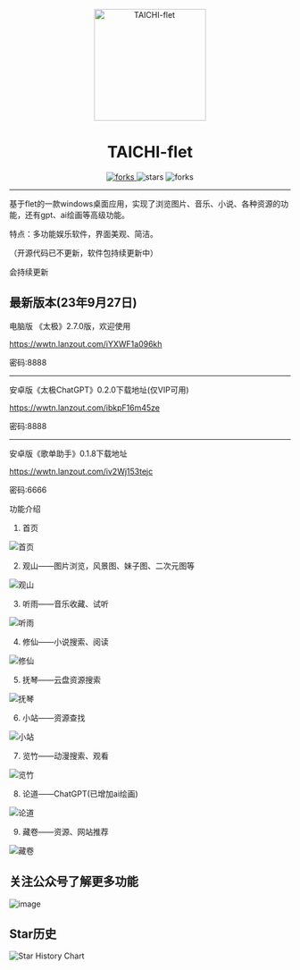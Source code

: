 <p align="center">
  <a href="https://github.com/cuifengcn/wechat-video-generate">
    <img width="200" height="200" src="https://github.com/cuifengcn/TAICHI-flet/blob/main/taiji.png" alt="TAICHI-flet">
  </a>
</p>

<h1 align="center">TAICHI-flet</h1>

<p align="center">
  <a href="#下载">
    <img src="https://img.shields.io/github/downloads/cuifengcn/TAICHI-flet/total?style=flat-square" alt="forks">
  </a>
  <img src="https://img.shields.io/github/stars/cuifengcn/TAICHI-flet?style=flat-square" alt="stars">
  <img src="https://img.shields.io/github/forks/cuifengcn/TAICHI-flet?style=flat-square" alt="forks">
</p>

---


 基于flet的一款windows桌面应用，实现了浏览图片、音乐、小说、各种资源的功能，还有gpt、ai绘画等高级功能。

 特点：多功能娱乐软件，界面美观、简洁。
 
 （开源代码已不更新，软件包持续更新中）
 
会持续更新

## 最新版本(23年9月27日)

电脑版 《太极》2.7.0版，欢迎使用

https://wwtn.lanzout.com/iYXWF1a096kh

密码:8888

___

安卓版《太极ChatGPT》0.2.0下载地址(仅VIP可用)

https://wwtn.lanzout.com/ibkpF16m45ze

密码:8888

___

安卓版《歌单助手》0.1.8下载地址

https://wwtn.lanzout.com/iv2Wj153tejc

密码:6666


功能介绍

1. 首页

![首页](https://user-images.githubusercontent.com/38805177/227417740-8413c23d-ab12-4112-8edf-909a333ed627.png)

2. 观山——图片浏览，风景图、妹子图、二次元图等

![观山](https://user-images.githubusercontent.com/38805177/227417883-bce5605f-0d20-412e-9ed8-91a30eb83655.png)

3. 听雨——音乐收藏、试听

![听雨](https://user-images.githubusercontent.com/38805177/227417991-9cdf4df1-c122-43ee-a5e7-56c6a15268b4.png)

4. 修仙——小说搜索、阅读

![修仙](https://user-images.githubusercontent.com/38805177/227418187-6de03b81-1cb3-4fa5-a175-4832a058d959.png)

5. 抚琴——云盘资源搜索

![抚琴](https://user-images.githubusercontent.com/38805177/227418251-6a177423-ac32-4e54-b3c3-c65e91841b35.png)

6. 小站——资源查找

![小站](https://user-images.githubusercontent.com/38805177/227418324-0c4c44a9-5050-4643-9864-b5cd7ccdf4e4.png)

7. 览竹——动漫搜索、观看

![览竹](https://user-images.githubusercontent.com/38805177/227418394-bcecfec5-1518-438c-bd56-5bc75c58d514.png)

8. 论道——ChatGPT(已增加ai绘画)

![论道](https://user-images.githubusercontent.com/38805177/232374249-4bfa578f-85e9-4217-8d94-a3320aaf4de4.png)


9. 藏卷——资源、网站推荐

![藏卷](https://user-images.githubusercontent.com/38805177/227418484-b265bab7-6f75-491a-9811-5a0959548e4b.png)

## 关注公众号了解更多功能

![image](https://github.com/cuifengcn/TAICHI-flet/assets/38805177/861e963c-4374-4232-921a-7d182c22729d)

## Star历史

![Star History Chart](https://api.star-history.com/svg?repos=cuifengcn/TAICHI-flet&type=Date)
